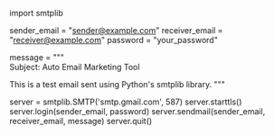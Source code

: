 import smtplib

sender_email = "sender@example.com"
receiver_email = "receiver@example.com"
password = "your_password"

message = """\
Subject: Auto Email Marketing Tool

This is a test email sent using Python's smtplib library.
"""

server = smtplib.SMTP('smtp.gmail.com', 587)
server.starttls()
server.login(sender_email, password)
server.sendmail(sender_email, receiver_email, message)
server.quit()

